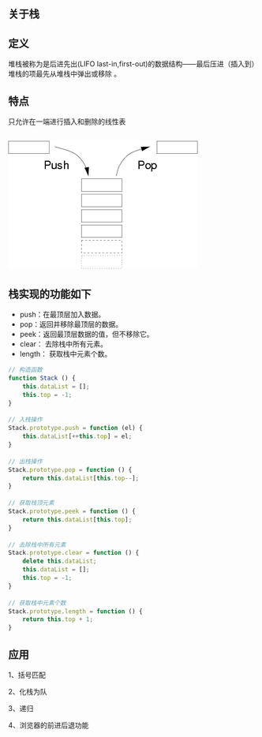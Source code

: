 ## 关于栈

## 定义

堆栈被称为是后进先出(LIFO last-in,first-out)的数据结构——最后压进（插入到）堆栈的项最先从堆栈中弹出或移除 。

## 特点

只允许在一端进行插入和删除的线性表

## ![](../images//1686b65ee32aec65.png)

## 栈实现的功能如下

- push：在最顶层加入数据。
- pop：返回并移除最顶层的数据。
- peek：返回最顶层数据的值，但不移除它。
- clear： 去除栈中所有元素。
- length： 获取栈中元素个数。

```javascript
// 构造函数
function Stack () {
    this.dataList = [];
    this.top = -1;
}

// 入栈操作
Stack.prototype.push = function (el) {
    this.dataList[++this.top] = el;
}

// 出栈操作
Stack.prototype.pop = function () {
    return this.dataList[this.top--];
}

// 获取栈顶元素
Stack.prototype.peek = function () {
    return this.dataList[this.top];
}

// 去除栈中所有元素
Stack.prototype.clear = function () {
    delete this.dataList;
    this.dataList = [];
    this.top = -1;
}

// 获取栈中元素个数
Stack.prototype.length = function () {
    return this.top + 1;
}
```

## 应用

1、括号匹配

2、化栈为队

3、递归

4、浏览器的前进后退功能
